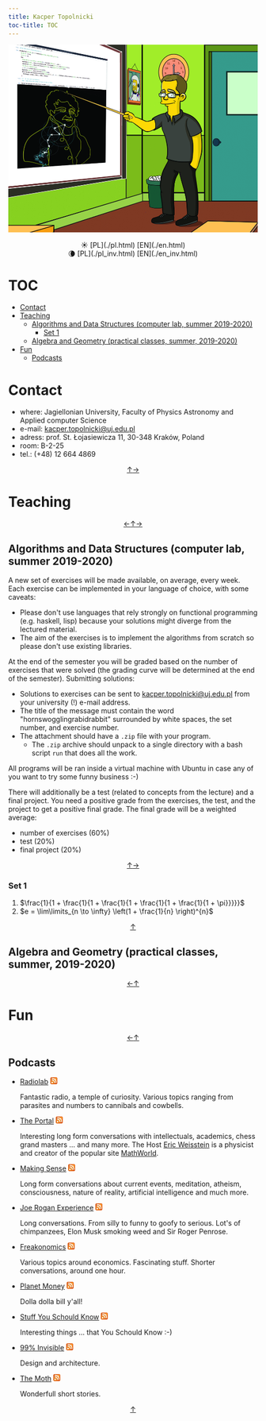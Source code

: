 ```yaml
---
title: Kacper Topolnicki
toc-title: TOC 
---
```


[![](./KacperTopolnicki.jpg)](https://sites.google.com/view/gr-natalka/main)

<center>
☀️ [PL](./pl.html)  [EN](./en.html) 
</center>
<center>
🌘 [PL](./pl_inv.html)  [EN](./en_inv.html) 
</center>



# TOC

* [Contact](#contact)
* [Teaching](#teaching)
	* [Algorithms and Data Structures (computer lab, summer 2019-2020)](#algorithms-and-data-structures-computer-lab-summer-2019-2020)
		* [Set 1](#set-1)
	* [Algebra and Geometry (practical classes, summer, 2019-2020)](#algebra-and-geometry-practical-classes-summer-2019-2020)
* [Fun](#fun)
	* [Podcasts](#podcasts)



# Contact

* where: Jagiellonian University, Faculty of Physics Astronomy and Applied computer Science
* e-mail: <kacper.topolnicki@uj.edu.pl>
* adress: prof. St. Łojasiewicza 11, 30-348 Kraków, Poland
* room: B-2-25
* tel.: (+48) 12 664 4869  

<div style="text-align: center"><a href = #toc title = "toc">↑</a><a href = #teaching title = "teaching">→</a></div>

# Teaching


<div style="text-align: center"><a href = #contact title = "contact">←</a><a href = #toc title = "toc">↑</a><a href = #fun title = "fun">→</a></div>

## Algorithms and Data Structures (computer lab, summer 2019-2020)

A new set of exercises will be made available, on average, every week. Each 
exercise can be implemented in your language of choice, with some caveats:

* Please don't use languages that rely strongly on functional programming
  (e.g. haskell, lisp) because your solutions might diverge from the 
  lectured material. 
* The aim of the exercises is to implement the algorithms from
  scratch so please don't use existing libraries. 

At the end of the semester you will be graded based
on the number of exercises that were solved (the grading curve will be
determined at the end of the semester). Submitting solutions:

* Solutions to exercises can be sent to <kacper.topolnicki@uj.edu.pl> from
  your university (!) e-mail address. 
* The title of the message must contain the word "hornswogglingrabidrabbit"
  surrounded by white spaces, the set number, and exercise number.
* The attachment  should have a `.zip` file with your program. 
  * The `.zip` archive should unpack to a single directory
    with a bash script `run` that does all the work.  

All programs will be ran inside a virtual machine with Ubuntu 
in case any of you want to try some funny business :-)

There will additionally be a test (related to concepts from the lecture)
and a final project. You need a positive grade from the exercises, the test,
and the project to get a positive final grade. The final grade will be a weighted
average:

* number of exercises (60%)
* test (20%)
* final project (20%)


<div style="text-align: center"><a href = #teaching title = "teaching">↑</a><a href = #algebra-and-geometry-practical-classes-summer-2019-2020 title = "algebra and geometry practical classes summer 2019 2020">→</a></div>

### Set 1

1. $\frac{1}{1 + \frac{1}{1 + \frac{1}{1 + \frac{1}{1 + \frac{1}{1 + \pi}}}}}$
2. $e = \lim\limits_{n \to \infty} \left(1 + \frac{1}{n} \right)^{n}$

<div style="text-align: center"><a href = #algorithms-and-data-structures-computer-lab-summer-2019-2020 title = "algorithms and data structures computer lab summer 2019 2020">↑</a></div>

## Algebra and Geometry (practical classes, summer, 2019-2020)


<div style="text-align: center"><a href = #algorithms-and-data-structures-computer-lab-summer-2019-2020 title = "algorithms and data structures computer lab summer 2019 2020">←</a><a href = #teaching title = "teaching">↑</a></div>

# Fun


<div style="text-align: center"><a href = #teaching title = "teaching">←</a><a href = #toc title = "toc">↑</a></div>

## Podcasts

* [Radiolab](https://www.npr.org/podcasts/452538884/radiolab) [![](./start/en/020_Fun/010_Podcasts/feed-icon-14x14.png)](http://feeds.feedburner.com/radiolab)

  Fantastic radio, a temple of curiosity. Various topics ranging from parasites and numbers to cannibals and cowbells.

* [The Portal](https://www.youtube.com/user/nobani88) [![](./start/en/020_Fun/010_Podcasts/feed-icon-14x14.png)](https://rss.art19.com/the-portal)

  Interesting long form conversations with intellectuals, academics, chess grand masters ... and many more. The Host 
  [Eric Weisstein](https://en.wikipedia.org/wiki/Eric_W._Weisstein)
  is a physicist and creator of the popular site [MathWorld](http://mathworld.wolfram.com/).

* [Making Sense](https://samharris.org/podcast/) [![](./start/en/020_Fun/010_Podcasts/feed-icon-14x14.png)](http://wakingup.libsyn.com/rss)

  Long form conversations about current events, meditation, atheism, consciousness, nature of reality, artificial intelligence and much more.

* [Joe Rogan Experience](https://www.youtube.com/user/PowerfulJRE) [![](./start/en/020_Fun/010_Podcasts/feed-icon-14x14.png)](http://joeroganexp.joerogan.libsynpro.com/irss)

  Long conversations. From silly to funny to goofy to serious. Lot's of chimpanzees, Elon Musk smoking weed and Sir Roger Penrose.

* [Freakonomics](http://freakonomics.com/) [![](./start/en/020_Fun/010_Podcasts/feed-icon-14x14.png)](https://www.omnycontent.com/d/playlist/aaea4e69-af51-495e-afc9-a9760146922b/14a43378-edb2-49be-8511-ab0d000a7030/d1b9612f-bb1b-4b85-9c0c-ab0d004ab37a/podcast.rss)

  Various topics around economics. Fascinating stuff. Shorter conversations, around one hour.

* [Planet Money](https://www.npr.org/sections/money/) [![](./start/en/020_Fun/010_Podcasts/feed-icon-14x14.png)](https://www.npr.org/rss/podcast.php?id=510289)

	Dolla dolla bill y'all!

* [Stuff You Schould Know](https://www.howstuffworks.com/) [![](./start/en/020_Fun/010_Podcasts/feed-icon-14x14.png)](https://feeds.megaphone.fm/stuffyoushouldknow)

  Interesting things ... that You Schould Know :-)

* [99% Invisible](http://99percentinvisible.org/) [![](./start/en/020_Fun/010_Podcasts/feed-icon-14x14.png)](http://invisible99.podbean.com/feed/)

  Design and architecture.

* [The Moth](https://themoth.org/) [![](./start/en/020_Fun/010_Podcasts/feed-icon-14x14.png)](http://feeds.themoth.org/themothpodcast)

  Wonderfull short stories.

 

<div style="text-align: center"><a href = #fun title = "fun">↑</a></div>

